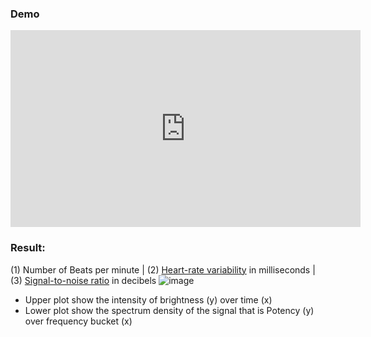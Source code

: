 

### Demo

<iframe width="560" height="315" src="https://www.youtube.com/embed/U8zULznjE_4" title="YouTube video player" frameborder="0" allow="accelerometer; autoplay; clipboard-write; encrypted-media; gyroscope; picture-in-picture" allowfullscreen></iframe>

### Result:
(1) Number of Beats per minute  |  (2) [Heart-rate variability](https://en.wikipedia.org/wiki/Heart_rate_variability) in milliseconds  | (3) [Signal-to-noise ratio](https://en.wikipedia.org/wiki/Signal-to-noise_ratio) in decibels
![image](https://user-images.githubusercontent.com/67863890/162552485-06d86e94-aff6-43f0-b266-5ea7a1d9344c.png)

- Upper plot show the intensity of brightness (y) over time (x)
- Lower plot show the spectrum density of the signal that is Potency (y) over frequency bucket (x)


